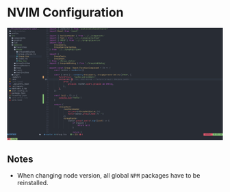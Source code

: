# NVIM Configuration

![Screenshot](./images/screen.png)

## Notes

- When changing node version, all global `NPM` packages have to be reinstalled.
